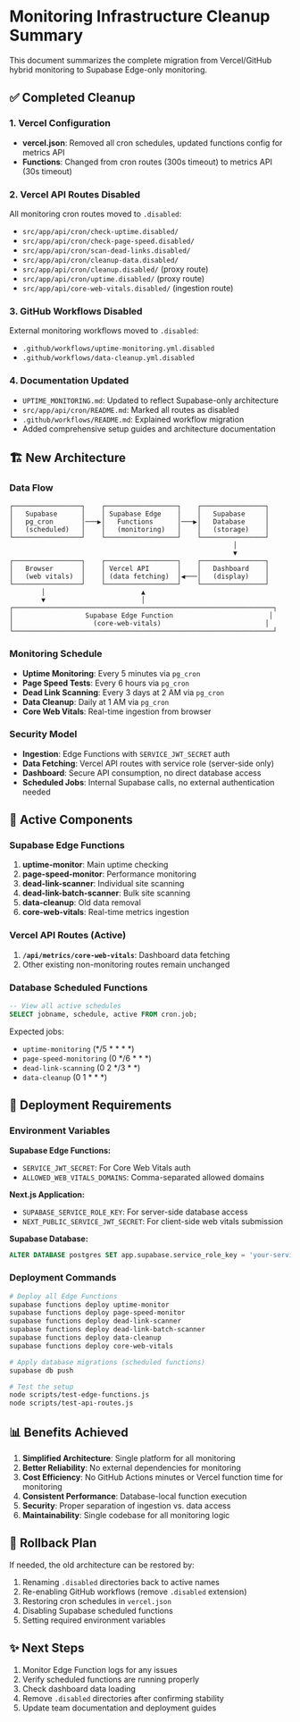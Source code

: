 # Monitoring Infrastructure Cleanup Summary

This document summarizes the complete migration from Vercel/GitHub hybrid monitoring to Supabase Edge-only monitoring.

## ✅ Completed Cleanup

### 1. Vercel Configuration
- **vercel.json**: Removed all cron schedules, updated functions config for metrics API
- **Functions**: Changed from cron routes (300s timeout) to metrics API (30s timeout)

### 2. Vercel API Routes Disabled
All monitoring cron routes moved to `.disabled`:
- `src/app/api/cron/check-uptime.disabled/`
- `src/app/api/cron/check-page-speed.disabled/`
- `src/app/api/cron/scan-dead-links.disabled/`
- `src/app/api/cron/cleanup-data.disabled/`
- `src/app/api/cron/cleanup.disabled/` (proxy route)
- `src/app/api/cron/uptime.disabled/` (proxy route)
- `src/app/api/core-web-vitals.disabled/` (ingestion route)

### 3. GitHub Workflows Disabled
External monitoring workflows moved to `.disabled`:
- `.github/workflows/uptime-monitoring.yml.disabled`
- `.github/workflows/data-cleanup.yml.disabled`

### 4. Documentation Updated
- `UPTIME_MONITORING.md`: Updated to reflect Supabase-only architecture
- `src/app/api/cron/README.md`: Marked all routes as disabled
- `.github/workflows/README.md`: Explained workflow migration
- Added comprehensive setup guides and architecture documentation

## 🏗️ New Architecture

### Data Flow
```
┌─────────────────┐    ┌──────────────────┐    ┌────────────────┐
│   Supabase      │    │ Supabase Edge    │    │   Supabase     │
│   pg_cron       │───▶│   Functions      │───▶│   Database     │
│   (scheduled)   │    │   (monitoring)   │    │   (storage)    │
└─────────────────┘    └──────────────────┘    └────────────────┘
                                                        │
                                                        ▼
┌─────────────────┐    ┌──────────────────┐    ┌────────────────┐
│   Browser       │    │ Vercel API       │    │   Dashboard    │
│   (web vitals)  │    │ (data fetching)  │◀───│   (display)    │
└─────────────────┘    └──────────────────┘    └────────────────┘
        │                        ▲
        ▼                        │
┌─────────────────────────────────────────────────────────────────┐
│                  Supabase Edge Function                        │
│                    (core-web-vitals)                          │
└─────────────────────────────────────────────────────────────────┘
```

### Monitoring Schedule
- **Uptime Monitoring**: Every 5 minutes via `pg_cron`
- **Page Speed Tests**: Every 6 hours via `pg_cron`
- **Dead Link Scanning**: Every 3 days at 2 AM via `pg_cron`
- **Data Cleanup**: Daily at 1 AM via `pg_cron`
- **Core Web Vitals**: Real-time ingestion from browser

### Security Model
- **Ingestion**: Edge Functions with `SERVICE_JWT_SECRET` auth
- **Data Fetching**: Vercel API routes with service role (server-side only)
- **Dashboard**: Secure API consumption, no direct database access
- **Scheduled Jobs**: Internal Supabase calls, no external authentication needed

## 🚀 Active Components

### Supabase Edge Functions
1. **uptime-monitor**: Main uptime checking
2. **page-speed-monitor**: Performance monitoring
3. **dead-link-scanner**: Individual site scanning
4. **dead-link-batch-scanner**: Bulk site scanning
5. **data-cleanup**: Old data removal
6. **core-web-vitals**: Real-time metrics ingestion

### Vercel API Routes (Active)
1. **`/api/metrics/core-web-vitals`**: Dashboard data fetching
2. Other existing non-monitoring routes remain unchanged

### Database Scheduled Functions
```sql
-- View all active schedules
SELECT jobname, schedule, active FROM cron.job;
```

Expected jobs:
- `uptime-monitoring` (*/5 * * * *)
- `page-speed-monitoring` (0 */6 * * *)
- `dead-link-scanning` (0 2 */3 * *)
- `data-cleanup` (0 1 * * *)

## 🔧 Deployment Requirements

### Environment Variables
**Supabase Edge Functions:**
- `SERVICE_JWT_SECRET`: For Core Web Vitals auth
- `ALLOWED_WEB_VITALS_DOMAINS`: Comma-separated allowed domains

**Next.js Application:**
- `SUPABASE_SERVICE_ROLE_KEY`: For server-side database access
- `NEXT_PUBLIC_SERVICE_JWT_SECRET`: For client-side web vitals submission

**Supabase Database:**
```sql
ALTER DATABASE postgres SET app.supabase.service_role_key = 'your-service-role-key';
```

### Deployment Commands
```bash
# Deploy all Edge Functions
supabase functions deploy uptime-monitor
supabase functions deploy page-speed-monitor
supabase functions deploy dead-link-scanner
supabase functions deploy dead-link-batch-scanner
supabase functions deploy data-cleanup
supabase functions deploy core-web-vitals

# Apply database migrations (scheduled functions)
supabase db push

# Test the setup
node scripts/test-edge-functions.js
node scripts/test-api-routes.js
```

## 📊 Benefits Achieved

1. **Simplified Architecture**: Single platform for all monitoring
2. **Better Reliability**: No external dependencies for monitoring
3. **Cost Efficiency**: No GitHub Actions minutes or Vercel function time for monitoring
4. **Consistent Performance**: Database-local function execution
5. **Security**: Proper separation of ingestion vs. data access
6. **Maintainability**: Single codebase for all monitoring logic

## 🔄 Rollback Plan

If needed, the old architecture can be restored by:
1. Renaming `.disabled` directories back to active names
2. Re-enabling GitHub workflows (remove `.disabled` extension)
3. Restoring cron schedules in `vercel.json`
4. Disabling Supabase scheduled functions
5. Setting required environment variables

## ✨ Next Steps

1. Monitor Edge Function logs for any issues
2. Verify scheduled functions are running properly
3. Check dashboard data loading
4. Remove `.disabled` directories after confirming stability
5. Update team documentation and deployment guides